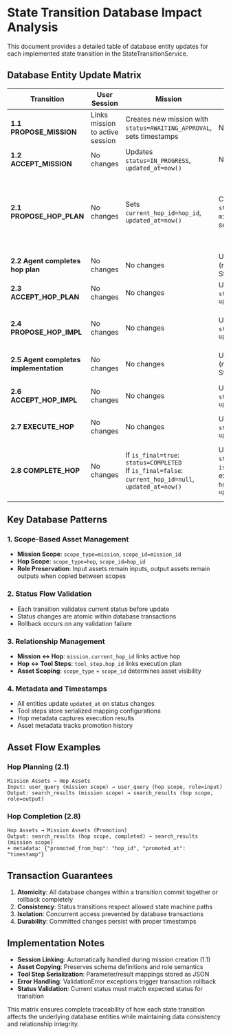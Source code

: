 # State Transition Database Impact Analysis

This document provides a detailed table of database entity updates for each implemented state transition in the StateTransitionService.

## Database Entity Update Matrix

| Transition | User Session | Mission | Hop | Tool Step | Asset | Notes |
|------------|-------------|---------|-----|-----------|-------|-------|
| **1.1 PROPOSE_MISSION** | Links mission to active session | Creates new mission with `status=AWAITING_APPROVAL`, sets timestamps | No changes | No changes | Creates mission-scoped assets with `scope_type=mission`, `scope_id=mission_id` | Auto-links to user's active session |
| **1.2 ACCEPT_MISSION** | No changes | Updates `status=IN_PROGRESS`, `updated_at=now()` | No changes | No changes | No changes | Mission ready for hop planning |
| **2.1 PROPOSE_HOP_PLAN** | No changes | Sets `current_hop_id=hop_id`, `updated_at=now()` | Creates new hop with `status=HOP_PLAN_PROPOSED`, `mission_id=mission_id`, sets all core fields | No changes | Copies mission assets to hop scope: mission inputs→hop inputs, mission outputs→hop outputs with `scope_type=hop`, `scope_id=hop_id` | Asset role mapping preserves input/output semantics |
| **2.2 Agent completes hop plan** | No changes | No changes | Updates via agent logic (not StateTransitionService) | No changes | No changes | Handled internally by hop_designer_node |
| **2.3 ACCEPT_HOP_PLAN** | No changes | No changes | Updates `status=HOP_PLAN_READY`, `updated_at=now()` | No changes | No changes | Hop ready for implementation |
| **2.4 PROPOSE_HOP_IMPL** | No changes | No changes | Updates `status=HOP_IMPL_PROPOSED`, `updated_at=now()` | Creates tool steps with `hop_id=hop_id`, serialized `parameter_mapping`, `result_mapping`, `resource_configs` | No changes | Tool steps define execution plan |
| **2.5 Agent completes implementation** | No changes | No changes | Updates via agent logic (not StateTransitionService) | No changes | No changes | Handled internally by hop_implementer_node |
| **2.6 ACCEPT_HOP_IMPL** | No changes | No changes | Updates `status=HOP_IMPL_READY`, `updated_at=now()` | Updates all tool steps with `status=PROPOSED` to `status=READY_TO_EXECUTE`, `updated_at=now()` | No changes | Hop and tool steps ready for execution |
| **2.7 EXECUTE_HOP** | No changes | No changes | Updates `status=EXECUTING`, `updated_at=now()` | No changes | No changes | Execution begins |
| **2.8 COMPLETE_HOP** | No changes | If `is_final=true`: `status=COMPLETED`<br>If `is_final=false`: `current_hop_id=null`, `updated_at=now()` | Updates `status=COMPLETED`, `is_resolved=true`, adds execution result to `hop_metadata`, `updated_at=now()` | No direct updates (status managed by execution engine) | Promotes hop output assets to mission scope: `scope_type=mission`, adds `promoted_from_hop` metadata | Asset promotion makes hop outputs available for subsequent hops |

## Key Database Patterns

### 1. **Scope-Based Asset Management**
- **Mission Scope**: `scope_type=mission`, `scope_id=mission_id`
- **Hop Scope**: `scope_type=hop`, `scope_id=hop_id`
- **Role Preservation**: Input assets remain inputs, output assets remain outputs when copied between scopes

### 2. **Status Flow Validation**
- Each transition validates current status before update
- Status changes are atomic within database transactions
- Rollback occurs on any validation failure

### 3. **Relationship Management**
- **Mission ↔ Hop**: `mission.current_hop_id` links active hop
- **Hop ↔ Tool Steps**: `tool_step.hop_id` links execution plan
- **Asset Scoping**: `scope_type` + `scope_id` determines asset visibility

### 4. **Metadata and Timestamps**
- All entities update `updated_at` on status changes
- Tool steps store serialized mapping configurations
- Hop metadata captures execution results
- Asset metadata tracks promotion history

## Asset Flow Examples

### Hop Planning (2.1)
```
Mission Assets → Hop Assets
Input: user_query (mission scope) → user_query (hop scope, role=input)
Output: search_results (mission scope) → search_results (hop scope, role=output)
```

### Hop Completion (2.8)
```
Hop Assets → Mission Assets (Promotion)
Output: search_results (hop scope, completed) → search_results (mission scope)
+ metadata: {"promoted_from_hop": "hop_id", "promoted_at": "timestamp"}
```

## Transaction Guarantees

1. **Atomicity**: All database changes within a transition commit together or rollback completely
2. **Consistency**: Status transitions respect allowed state machine paths
3. **Isolation**: Concurrent access prevented by database transactions
4. **Durability**: Committed changes persist with proper timestamps

## Implementation Notes

- **Session Linking**: Automatically handled during mission creation (1.1)
- **Asset Copying**: Preserves schema definitions and role semantics
- **Tool Step Serialization**: Parameter/result mappings stored as JSON
- **Error Handling**: ValidationError exceptions trigger transaction rollback
- **Status Validation**: Current status must match expected status for transition

This matrix ensures complete traceability of how each state transition affects the underlying database entities while maintaining data consistency and relationship integrity.